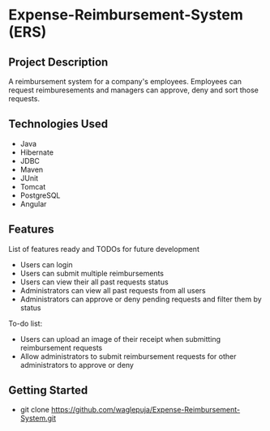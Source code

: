 # Expense-Reimbursement-System (ERS)
## Project Description
A reimbursement system for a company's employees. Employees can request reimburesements and managers can approve, deny and sort those requests.
## Technologies Used
* Java
* Hibernate
* JDBC
* Maven
* JUnit
* Tomcat
* PostgreSQL
* Angular
## Features
List of features ready and TODOs for future development
* Users can login
* Users can submit multiple reimbursements
* Users can view their all past requests status
* Administrators can view all past requests from all users
* Administrators can approve or deny pending requests and filter them by status

To-do list:
* Users can upload an image of their receipt when submitting reimbursement requests
* Allow administrators to submit reimbursement requests for other administrators to approve or deny
## Getting Started
* git clone https://github.com/waglepuja/Expense-Reimbursement-System.git

